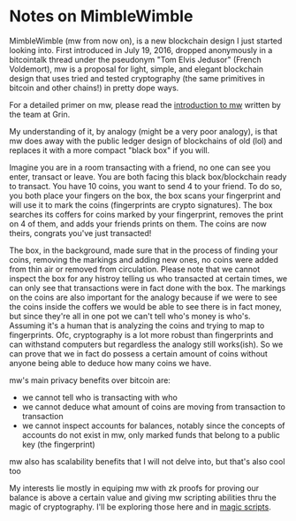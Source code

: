 # Notes on MimbleWimble

MimbleWimble (mw from now on), is a new blockchain design I just started looking into. First introduced in July 19, 2016, dropped anonymously in a bitcointalk thread under the pseudonym  "Tom Elvis Jedusor" (French Voldemort), mw is a proposal for light, simple, and elegant blockchain design that uses tried and tested cryptography (the same primitives in bitcoin and other chains!) in pretty dope ways.

For a detailed primer on mw, please read the [introduction to mw](https://github.com/mimblewimble/grin/blob/master/doc/intro.md) written by the team at Grin.

My understanding of it, by analogy (might be a very poor analogy), is that mw does away with the public ledger design of blockchains of old (lol) and replaces it with a more compact "black box" if you will.

Imagine you are in a room transacting with a friend, no one can see you enter, transact or leave. You are both facing this black box/blockchain ready to transact. You have 10 coins, you want to send 4 to your friend. To do so, you both place your fingers on the box, the box scans your fingerprint and will use it to mark the coins (fingerprints are crypto signatures). The box searches its coffers for coins marked by your fingerprint, removes the print on 4 of them, and adds your friends prints on them. The coins are now theirs, congrats you've just transacted!

The box, in the background, made sure that in the process of finding your coins, removing the markings and adding new ones, no coins were added from thin air or removed from circulation.
Please note that we cannot inspect the box for any histroy telling us who transacted at certain times, we can only see that transactions were in fact done with the box. The markings on the coins are also important for the analogy because if we were to see the coins inside the coffers we would be able to see there is in fact money, but since they're all in one pot we can't tell who's money is who's. Assuming it's a human that is analyzing the coins and trying to map to fingerprints. Ofc, cryptography is a lot more robust than fingerprints and can withstand computers but regardless the analogy still works(ish). So we can prove that we in fact do possess a certain amount of coins without anyone being able to deduce how many coins we have.

mw's main privacy benefits over bitcoin are:
- we cannot tell who is transacting with who
- we cannot deduce what amount of coins are moving from transaction to transaction
- we cannot inspect accounts for balances, notably since the concepts of accounts do not exist in mw, only marked funds that belong to a public key (the fingerprint)

mw also has scalability benefits that I will not delve into, but that's also cool too

My interests lie mostly in equiping mw with zk proofs for proving our balance is above a certain value and giving mw  scripting abilities thru the magic of cryptography.
I'll be exploring those here and in [magic scripts](magic-scripts.md).
